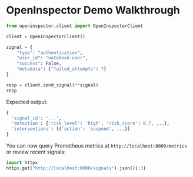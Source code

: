 # OpenInspector Demo Walkthrough

```python
from openinspector.client import OpenInspectorClient

client = OpenInspectorClient()

signal = {
    "type": "authentication",
    "user_id": "notebook-user",
    "success": False,
    "metadata": {"failed_attempts": 7}
}

resp = client.send_signal(**signal)
resp
```

Expected output:

```python
{
  'signal_id': '...',
  'detection': {'risk_level': 'high', 'risk_score': 0.7, ...},
  'interventions': [{'action': 'suspend', ...}]
}
```

You can now query Prometheus metrics at `http://localhost:8000/metrics` or review recent signals:

```python
import httpx
httpx.get("http://localhost:8000/signals").json()[:3]
``` 